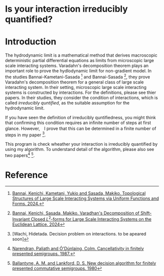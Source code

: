 # Is your interaction irreducibly quantified?

# Introduction
The hydrodynamic limit is a mathematical method that derives macroscopic deterministic partial differential equations as limits from microscopic large scale interacting systems. 
Varadahn's decomposition theorem plays an important role to prove the hydlodynamic limit for non-gradient model. 
In the studies Bannai-Kametani-Sasada [^BKS] and Bannai-Sasada [^BS], they prove Varadahn's decomposition theorem for a general class of large scale interacting system. 
In their setting, microscopic large scale interacting systems is constructed by interactions. 
For the definitions, please see thier papers. 
In their studies, they consider the condition of interactions, which is called *irreducibly quntified*, as the suitable assumption for the hydrodynamic limit.

If you have seen the definition of irreducibly quntifiedness, you might think that confirming this condition requires an infinite number of steps at first glance.
However,　I prove that this can be determined in a finite number of steps in my paper [^W24].

This program is check wheather your interaction is irreducibly quantified by using my algorithm.
To understand detail of the algorithm, please also see two papers[^NO] [^BL].

# Reference 
[^BKS]: [Bannai, Kenichi, Kametani, Yukio and Sasada, Makiko. Topological Structures of Large Scale Interacting Systems via Uniform Functions and Forms. 2024.](https://arxiv.org/abs/2009.04699)
[^BS]: [Bannai, Kenichi, Sasada, Makiko. Varadhan's Decomposition of Shift-Invariant Closed $L^2$-forms for Large Scale Interacting Systems on the Euclidean Lattice. 2024](https://arxiv.org/abs/2111.08934)
[^W24]: [Wachi, Hidetada. Decision problem on interactions. to be apeared soon]
[^NO]: [Narendran, Paliath and Ó'Dúnlaing, Colm. Cancellativity in finitely presented semigroups. 1987.](https://www.sciencedirect.com/science/article/pii/S0747717189800288)
[^BL]: [Ballantyne, A. M. and Lankford, D. S. New decision algorithm for finitely presented commutative semigroups. 1980](https://core.ac.uk/download/pdf/82308735.pdf)